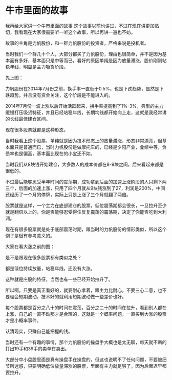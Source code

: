 # 牛市里面的故事
[牛市里面的故事]: (https://articles.zsxq.com/id_6jh4awv3c9wa.html)

我再给大家讲一个牛市里面的故事
这个故事以前也讲过，不过在现在讲更加贴切，我看现在大家很需要听一听这个故事，所以再讲一遍也不妨。

故事的主角是力帆股份，和一群力帆股份的投资者，严格来说是投机者。

当时我们一个群几十个人，大部分都买了力帆股份，理由也很简单，并不是因为基本面有多好，基本面只是中等而已，看好的原因单纯是因为放量滞涨，股价刚刚站稳年线，明显是主力吸货阶段。

先上图：

力帆股份在2014年7月份之前，换手率一直低于0.5%，也是下跌趋势，显然是下跌趋势，并且没有资金关注，这个阶段是不能进入的。

2014年7月份一波上涨以后开始活跃起来，换手率提高到了1%-3%，典型的主力缓慢打压吸货特征，并且已经站稳年线，长期均线都开始向上走，这就是我经常讲的长线最佳建仓区间。

现在很多股票就都是这种形态。

当时我看上这个股票，单纯就是因为技术形态上的放量滞涨，形态非常漂亮，但基本面只是普通而已，当时力帆股份是做摩托车的，已经是夕阳产业，业绩中等，负债率也是偏高，基本面比现在的小宝还不如。

当时我们从8块钱开始建仓，大多数人的成本价都在8-9块之间，后来看起来都是很低的。

不过最后能够忍受半年时间的震荡期，成功拿到后面的加速上涨阶段的人只剩下两三个，后面的加速上涨，只用了四个月就从9块钱涨到了27，利润是200%，中间还经历了一个月的停牌，实际上只是上涨了三个月就翻了两倍。

股票就是这样，一个主力在底部建仓的股票，低位震荡期都会很长，一旦拉升至少就是翻倍以上的，你是否能够忍受得住反复震荡的震荡期，决定了你能否吃到大利润。

现在有很多股票就是处于底部震荡时期，跟当时的力帆股份的情形类似，所以这个例子是很有参考意义的。

大家在看大涨之前的图：

是不是跟现在很多股票都有类似之处？

都是低位持续放量，站稳年线，还没有大涨。

这种就是庄股的特征，当然也有一些已经开始拉升了。

所以啊，只要是真正看好的，就要耐心拿着，跟主力比耐心，不要三心二意，也不要理会短期波动，技术好的就利用短期波动做一些差价也好。

每个股票都是百分之八十的时间在震荡，百分之二十的时间在拉升，看到别人都在上涨，自己的一直不动那才是合理的，这就是一个概率问题，一直买到大涨的股票才是小概率事件。

认清现实，只赚自己能把握的钱。

当时还有一个有趣的事情，那个力帆股份的操盘手大概也是太无聊，每天就不断的打出19手和39手的卖单在卖出。

大部分中小盘股里面是真有操盘手在操盘的，但这也说明不了任何问题，不要被细节所迷惑，只要明确低位放量滞涨的股票，里面有主力就足够了，因为后面迟早都要拉升。